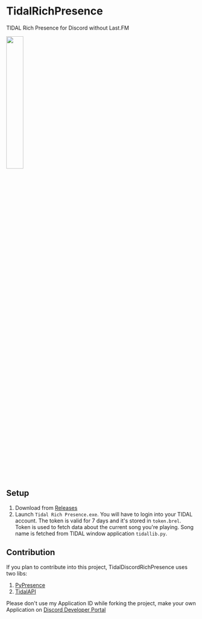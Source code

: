 # TidalRichPresence
 TIDAL Rich Presence for Discord without Last.FM

<img src="https://i.imgur.com/5hRCJEk.png" width=30%>

## Setup
1. Download from [Releases](https://github.com/Santoryo/TidalDiscordRichPresence/releases)
2. Launch `Tidal Rich Presence.exe`. You will have to login into your TIDAL account. The token is valid for 7 days and it's stored in `token.brel`. Token is used to fetch data about the current song you're playing. Song name is fetched from TIDAL window application `tidallib.py`.

## Contribution

If you plan to contribute into this project, TidalDiscordRichPresence uses two libs:
1. [PyPresence](https://github.com/qwertyquerty/pypresence/)
2. [TidalAPI](https://github.com/tamland/python-tidal)

Please don't use my Application ID while forking the project, make your own Application on [Discord Developer Portal](https://discord.com/developers/applications)

